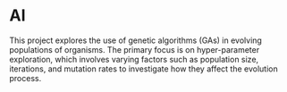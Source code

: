 # AI
This project explores the use of genetic algorithms (GAs) in evolving populations of organisms. The primary focus is on hyper-parameter exploration, which involves varying factors such as population size, iterations, and mutation rates to investigate how they affect the evolution process.
